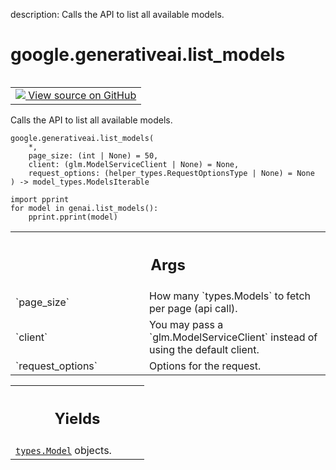 description: Calls the API to list all available models.

<div itemscope itemtype="http://developers.google.com/ReferenceObject">
<meta itemprop="name" content="google.generativeai.list_models" />
<meta itemprop="path" content="Stable" />
</div>

# google.generativeai.list_models

<!-- Insert buttons and diff -->

<table class="tfo-notebook-buttons tfo-api nocontent" align="left">
<td>
  <a target="_blank" href="https://github.com/google/generative-ai-python/blob/master/google/generativeai/models.py#L175-L206">
    <img src="https://www.tensorflow.org/images/GitHub-Mark-32px.png" />
    View source on GitHub
  </a>
</td>
</table>



Calls the API to list all available models.


<pre class="devsite-click-to-copy prettyprint lang-py tfo-signature-link">
<code>google.generativeai.list_models(
    *,
    page_size: (int | None) = 50,
    client: (glm.ModelServiceClient | None) = None,
    request_options: (helper_types.RequestOptionsType | None) = None
) -> model_types.ModelsIterable
</code></pre>



<!-- Placeholder for "Used in" -->

```
import pprint
for model in genai.list_models():
    pprint.pprint(model)
```

<!-- Tabular view -->
 <table class="responsive fixed orange">
<colgroup><col width="214px"><col></colgroup>
<tr><th colspan="2"><h2 class="add-link">Args</h2></th></tr>

<tr>
<td>
`page_size`<a id="page_size"></a>
</td>
<td>
How many `types.Models` to fetch per page (api call).
</td>
</tr><tr>
<td>
`client`<a id="client"></a>
</td>
<td>
You may pass a `glm.ModelServiceClient` instead of using the default client.
</td>
</tr><tr>
<td>
`request_options`<a id="request_options"></a>
</td>
<td>
Options for the request.
</td>
</tr>
</table>



<!-- Tabular view -->
 <table class="responsive fixed orange">
<colgroup><col width="214px"><col></colgroup>
<tr><th colspan="2"><h2 class="add-link">Yields</h2></th></tr>
<tr class="alt">
<td colspan="2">
<a href="../../google/generativeai/types/Model.md"><code>types.Model</code></a> objects.
</td>
</tr>

</table>

